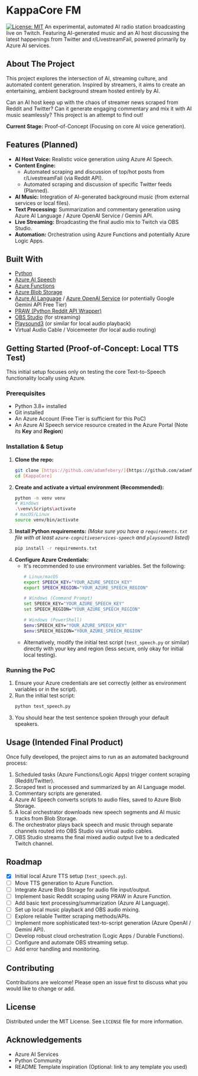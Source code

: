 # KappaCore FM

[![License: MIT](https://img.shields.io/badge/License-MIT-yellow.svg)](https://opensource.org/licenses/MIT) An experimental, automated AI radio station broadcasting live on Twitch. Featuring AI-generated music and an AI host discussing the latest happenings from Twitter and r/LivestreamFail, powered primarily by Azure AI services.

## About The Project

This project explores the intersection of AI, streaming culture, and automated content generation. Inspired by streamers, it aims to create an entertaining, ambient background stream hosted entirely by AI.

Can an AI host keep up with the chaos of streamer news scraped from Reddit and Twitter? Can it generate engaging commentary and mix it with AI music seamlessly? This project is an attempt to find out!

**Current Stage:** Proof-of-Concept (Focusing on core AI voice generation).

## Features (Planned)

* **AI Host Voice:** Realistic voice generation using Azure AI Speech.
* **Content Engine:**
    * Automated scraping and discussion of top/hot posts from r/LivestreamFail (via Reddit API).
    * Automated scraping and discussion of specific Twitter feeds (Planned).
* **AI Music:** Integration of AI-generated background music (from external services or local files).
* **Text Processing:** Summarization and commentary generation using Azure AI Language / Azure OpenAI Service / Gemini API.
* **Live Streaming:** Broadcasting the final audio mix to Twitch via OBS Studio.
* **Automation:** Orchestration using Azure Functions and potentially Azure Logic Apps.

## Built With

* [Python](https://www.python.org/)
* [Azure AI Speech](https://azure.microsoft.com/en-us/products/ai-services/ai-speech/)
* [Azure Functions](https://azure.microsoft.com/en-us/products/functions/)
* [Azure Blob Storage](https://azure.microsoft.com/en-us/products/storage/blobs/)
* [Azure AI Language](https://azure.microsoft.com/en-us/products/ai-services/ai-language/) / [Azure OpenAI Service](https://azure.microsoft.com/en-us/products/ai-services/openai-service/) (or potentially Google Gemini API Free Tier)
* [PRAW (Python Reddit API Wrapper)](https://praw.readthedocs.io/en/stable/)
* [OBS Studio](https://obsproject.com/) (for streaming)
* [Playsound3](https://github.com/sjmikler/playsound3) (or similar for local audio playback)
* Virtual Audio Cable / Voicemeeter (for local audio routing)

## Getting Started (Proof-of-Concept: Local TTS Test)

This initial setup focuses only on testing the core Text-to-Speech functionality locally using Azure.

### Prerequisites

* Python 3.8+ installed
* Git installed
* An Azure Account (Free Tier is sufficient for this PoC)
* An Azure AI Speech service resource created in the Azure Portal (Note its **Key** and **Region**)

### Installation & Setup

1.  **Clone the repo:**
    ```bash
    git clone [https://github.com/adamfebery/](https://github.com/adamfebery/)[KappaCore].git
    cd [KappaCore]
    ```
2.  **Create and activate a virtual environment (Recommended):**
    ```bash
    python -m venv venv
    # Windows
    .\venv\Scripts\activate
    # macOS/Linux
    source venv/bin/activate
    ```
3.  **Install Python requirements:**
    *(Make sure you have a `requirements.txt` file with at least `azure-cognitiveservices-speech` and `playsound3` listed)*
    ```bash
    pip install -r requirements.txt
    ```
4.  **Configure Azure Credentials:**
    * It's recommended to use environment variables. Set the following:
        ```bash
        # Linux/macOS
        export SPEECH_KEY="YOUR_AZURE_SPEECH_KEY"
        export SPEECH_REGION="YOUR_AZURE_SPEECH_REGION"

        # Windows (Command Prompt)
        set SPEECH_KEY="YOUR_AZURE_SPEECH_KEY"
        set SPEECH_REGION="YOUR_AZURE_SPEECH_REGION"

        # Windows (PowerShell)
        $env:SPEECH_KEY="YOUR_AZURE_SPEECH_KEY"
        $env:SPEECH_REGION="YOUR_AZURE_SPEECH_REGION"
        ```
    * Alternatively, modify the initial test script (`test_speech.py` or similar) directly with your key and region (less secure, only okay for initial local testing).

### Running the PoC

1.  Ensure your Azure credentials are set correctly (either as environment variables or in the script).
2.  Run the initial test script:
    ```bash
    python test_speech.py
    ```
3.  You should hear the test sentence spoken through your default speakers.

## Usage (Intended Final Product)

Once fully developed, the project aims to run as an automated background process:
1.  Scheduled tasks (Azure Functions/Logic Apps) trigger content scraping (Reddit/Twitter).
2.  Scraped text is processed and summarized by an AI Language model.
3.  Commentary scripts are generated.
4.  Azure AI Speech converts scripts to audio files, saved to Azure Blob Storage.
5.  A local orchestrator downloads new speech segments and AI music tracks from Blob Storage.
6.  The orchestrator plays back speech and music through separate channels routed into OBS Studio via virtual audio cables.
7.  OBS Studio streams the final mixed audio output live to a dedicated Twitch channel.

## Roadmap

* [X] Initial local Azure TTS setup (`test_speech.py`).
* [ ] Move TTS generation to Azure Function.
* [ ] Integrate Azure Blob Storage for audio file input/output.
* [ ] Implement basic Reddit scraping using PRAW in Azure Function.
* [ ] Add basic text processing/summarization (Azure AI Language).
* [ ] Set up local music playback and OBS audio mixing.
* [ ] Explore reliable Twitter scraping methods/APIs.
* [ ] Implement more sophisticated text-to-script generation (Azure OpenAI / Gemini API).
* [ ] Develop robust cloud orchestration (Logic Apps / Durable Functions).
* [ ] Configure and automate OBS streaming setup.
* [ ] Add error handling and monitoring.

## Contributing

Contributions are welcome! Please open an issue first to discuss what you would like to change or add.

## License

Distributed under the MIT License. See `LICENSE` file for more information.

## Acknowledgements

* Azure AI Services
* Python Community
* README Template inspiration (Optional: link to any template you used)
